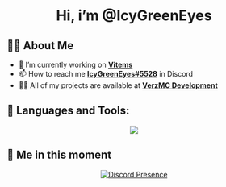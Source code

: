 <h1 align="center">Hi, i’m @IcyGreenEyes</h1>

## 🙋‍♂️ About Me
- 🔭 I’m currently working on **[Vitems](https://dsc.gg/verzdev/)**
- 📫 How to reach me **[IcyGreenEyes#5528](https://discord.com/users/599670469716869150)** in Discord
- 👨‍💻 All of my projects are available at **[VerzMC Development](https://dsc.gg/verzdev/)**

## 🚀 Languages and Tools:
<p align="center">
  <a href="https://skillicons.dev">
    <img src="https://skillicons.dev/icons?i=js,html,css,nodejs,vscode,vim,cloudflare,git,github,discord,bots,linux,mongodb,nginx,redis&perline=11" />
  </a>
</p>

## 👤 Me in this moment
<p align="center">
    <a href="https://discord.com/users/599670469716869150" target="_blank" rel="nofollow">
        <img src="https://lanyard-profile-readme.vercel.app/api/599670469716869150?idleMessage=Probably%20coding%20Vitems..." alt="Discord Presence" align="center">
    </a>
</p>
